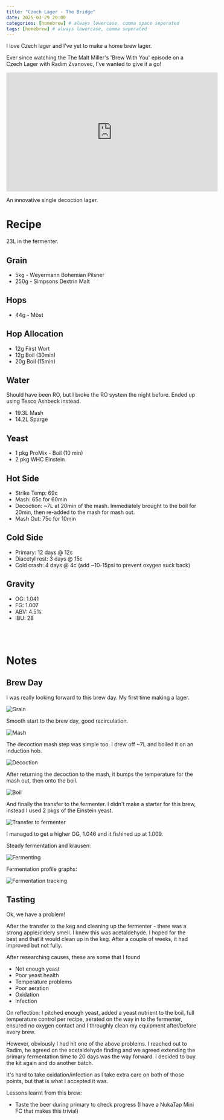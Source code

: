 ```yaml
---
title: "Czech Lager - The Bridge"
date: 2025-03-29 20:00
categories: [homebrew] # always lowercase, comma space seperated
tags: [homebrew] # always lowercase, comma seperated
---
```


I love Czech lager and I've yet to make a home brew lager.

Ever since watching the The Malt Miller's 'Brew With You' episode on a Czech Lager with Radim Zvanovec, I've wanted to give it a go!

<iframe width="560" height="315" src="https://www.youtube.com/watch?v=TMyMQfBFENs&t=1636s" frameborder="0" allow="accelerometer; autoplay; clipboard-write; encrypted-media; gyroscope; picture-in-picture" allowfullscreen></iframe>


An innovative single decoction lager.

# Recipe

23L in the fermenter.

## Grain
- 5kg - Weyermann Bohemian Pilsner
- 250g - Simpsons Dextrin Malt

## Hops
- 44g - Möst

## Hop Allocation
- 12g First Wort
- 12g Boil (30min)
- 20g Boil (15min)

## Water
Should have been RO, but I broke the RO system the night before. Ended up using Tesco Ashbeck instead.

- 19.3L Mash
- 14.2L Sparge

## Yeast
- 1 pkg ProMix - Boil (10 min)
- 2 pkg WHC Einstein

## Hot Side
- Strike Temp: 69c
- Mash: 65c for 60min
- Decoction: ~7L at 20min of the mash. Immediately brought to the boil for 20min, then re-added to the mash for mash out.
- Mash Out: 75c for 10min

## Cold Side
- Primary: 12 days @ 12c
- Diacetyl rest: 3 days @ 15c
- Cold crash: 4 days @ 4c (add ~10-15psi to prevent oxygen suck back)

## Gravity
- OG: 1.041
- FG: 1.007
- ABV: 4.5%
- IBU: 28

<br><br>

# Notes

## Brew Day
I was really looking forward to this brew day. My first time making a lager.

![Grain](assets/images/homebrew/hb_czechlager-mar2025/czechlager_grain.png)

Smooth start to the brew day, good recirculation.

![Mash](assets/images/homebrew/hb_czechlager-mar2025/czechlager_mash.png)

The decoction mash step was simple too. I drew off ~7L and boiled it on an induction hob.

![Decoction](assets/images/homebrew/hb_czechlager-mar2025/czechlager_decoction.png)

After returning the decoction to the mash, it bumps the temperature for the mash out, then onto the boil.

![Boil](assets/images/homebrew/hb_czechlager-mar2025/czechlager_boil.png)

And finally the transfer to the fermenter. I didn't make a starter for this brew, instead I used 2 pkgs of the Einstein yeast.

![Transfer to fermenter](assets/images/homebrew/hb_czechlager-mar2025/czechlager_transfer-fermenter.png)

I managed to get a higher OG, 1.046 and it fishined up at 1.009.

Steady fermentation and krausen:

![Fermenting](assets/images/homebrew/hb_czechlager-mar2025/czechlager_fermenting.png)

Fermentation profile graphs:

![Fermentation tracking](assets/images/homebrew/hb_czechlager-mar2025/czechlager_pill.png)

## Tasting
Ok, we have a problem!

After the transfer to the keg and cleaning up the fermenter - there was a strong apple/cidery smell. I knew this was acetaldehyde. I hoped for the best and that it would clean up in the keg. After a couple of weeks, it had improved but not fully.

After researching causes, these are some that I found
- Not enough yeast
- Poor yeast health
- Temperature problems
- Poor aeration
- Oxidation
- Infection

On reflection: I pitched enough yeast, added a yeast nutrient to the boil, full temperature control per recipe, aerated on the way in to the fermenter, ensured no oxygen contact and I throughly clean my equipment after/before every brew.

However, obviously I had hit one of the above problems. I reached out to Radim, he agreed on the acetaldehyde finding and we agreed extending the primary fermentation time to 20 days was the way forward. I decided to buy the kit again and do another batch.

It's hard to take oxidation/infection as I take extra care on both of those points, but that is what I accepted it was.

Lessons learnt from this brew:
- Taste the beer during primary to check progress (I have a NukaTap Mini FC that makes this trivial)